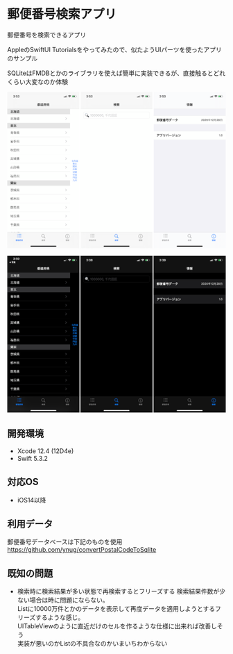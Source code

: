 # 郵便番号検索アプリ

郵便番号を検索できるアプリ


AppleのSwiftUI Tutorialsをやってみたので、似たようUIパーツを使ったアプリのサンプル

SQLiteはFMDBとかのライブラリを使えば簡単に実装できるが、直接触るとどれくらい大変なのか体験


![light](./img/light.png)

![dark](./img/dark.png)

## 開発環境

* Xcode 12.4 (12D4e)
* Swift 5.3.2

## 対応OS

* iOS14以降

## 利用データ

郵便番号データベースは下記のものを使用  
https://github.com/ynug/convertPostalCodeToSqlite

## 既知の問題

* 検索時に検索結果が多い状態で再検索するとフリーズする
検索結果件数が少ない場合は時に問題にならない。  
Listに10000万件とかのデータを表示して再度データを適用しようとするフリーズするような感じ。  
UITableViewのように直近だけのセルを作るような仕様に出来れば改善しそう  
実装が悪いのかListの不具合なのかいまいちわからない


